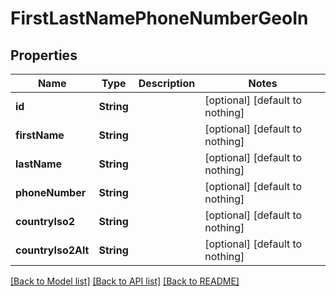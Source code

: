 # FirstLastNamePhoneNumberGeoIn


## Properties
Name | Type | Description | Notes
------------ | ------------- | ------------- | -------------
**id** | **String** |  | [optional] [default to nothing]
**firstName** | **String** |  | [optional] [default to nothing]
**lastName** | **String** |  | [optional] [default to nothing]
**phoneNumber** | **String** |  | [optional] [default to nothing]
**countryIso2** | **String** |  | [optional] [default to nothing]
**countryIso2Alt** | **String** |  | [optional] [default to nothing]


[[Back to Model list]](../README.md#models) [[Back to API list]](../README.md#api-endpoints) [[Back to README]](../README.md)


